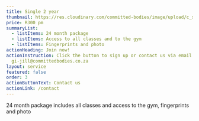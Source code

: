 ```yaml
---
title: Single 2 year
thumbnail: https://res.cloudinary.com/committed-bodies/image/upload/c_scale,f_auto,q_auto,w_600/v1642663748/services/functional-training-gym-benoni-scaled.png
price: R300 pm
summaryList:
  - listItems: 24 month package
  - listItems: Access to all classes and to the gym
  - listItems: Fingerprints and photo
actionHeading: Join now!
actionInstruction: Click the button to sign up or contact us via email at
  gi-jill@committedbodies.co.za
layout: service
featured: false
order: 3
actionButtonText: Contact us
actionLink: /contact
---
```

24 month package includes all classes and access to the gym, fingerprints and photo